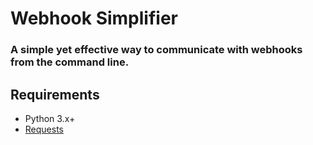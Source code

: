 # Webhook Simplifier
### A simple yet effective way to communicate with webhooks from the command line.

## Requirements
- Python 3.x+
- [Requests](https://pypi.org/project/requests/)